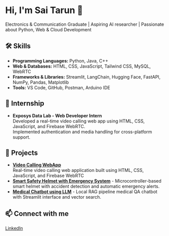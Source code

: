 # Hi, I'm Sai Tarun 👋
Electronics & Communication Graduate | Aspiring AI researcher | Passionate about Python, Web & Cloud Development  

## 🛠 Skills
- **Programming Languages:** Python, Java, C++  
- **Web & Databases:** HTML, CSS, JavaScript, Tailwind CSS, MySQL, WebRTC  
- **Frameworks & Libraries:** Streamlit, LangChain, Hugging Face, FastAPI, NumPy, Pandas, Matplotlib  
- **Tools:** VS Code, GitHub, Postman, Arduino IDE  

## 💼 Internship
- **Exposys Data Lab - Web Developer Intern**  
  Developed a real-time video calling web app using HTML, CSS, JavaScript, and Firebase WebRTC.  
  Implemented authentication and media handling for cross-platform support.  

## 🔧 Projects
- **[Video Calling WebApp](https://github.com/saitarun3012/video-calling-webapp)**  
  Real-time video calling web application built using HTML, CSS, JavaScript, and Firebase WebRTC
- **[Smart Safety Helmet with Emergency System](https://github.com/saitarun3012/Smart-Safety-Helmet)** - Microcontroller-based smart helmet with accident detection and automatic emergency alerts.  
- **[Medical Chatbot using LLM](https://github.com/saitarun3012/Medical-Chatbot-using-LLM)** - Local RAG pipeline medical QA chatbot with Streamlit interface and vector search.    

## 📫 Connect with me
[LinkedIn](http://www.linkedin.com/in/sai-tarunbg)
